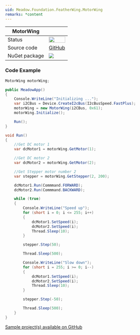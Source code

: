 ```yaml
---
uid: Meadow.Foundation.FeatherWing.MotorWing
remarks: *content
---
```


| MotorWing | |
|--------|--------|
| Status | <img src="https://img.shields.io/badge/Working-brightgreen" style="width: auto; height: -webkit-fill-available;" /> |
| Source code | [GitHub](https://github.com/WildernessLabs/Meadow.Foundation.FeatherWing/tree/main/Source/MotorWing) |
| NuGet package | <a href="https://www.nuget.org/packages/Meadow.Foundation.FeatherWing.MotorWing/" target="_blank"><img src="https://img.shields.io/nuget/v/Meadow.Foundation.FeatherWing.MotorWing.svg?label=Meadow.Foundation.FeatherWing.MotorWing" /></a> |

### Code Example

```csharp
MotorWing motorWing;

public MeadowApp()
{
    Console.WriteLine("Initializing ...");
    var i2CBus = Device.CreateI2cBus(I2cBusSpeed.FastPlus);
    motorWing = new MotorWing(i2CBus, 0x61);
    motorWing.Initialize();

    Run();
}

void Run()
{
    //Get DC motor 1
    var dcMotor1 = motorWing.GetMotor(1);

    //Get DC motor 2
    var dcMotor2 = motorWing.GetMotor(2);

    //Get Stepper motor number 2
    var stepper = motorWing.GetStepper(2, 200);

    dcMotor1.Run(Commmand.FORWARD);
    dcMotor2.Run(Commmand.BACKWARD);

    while (true)
    {
        Console.WriteLine("Speed up");
        for (short i = 0; i <= 255; i++)
        {
            dcMotor1.SetSpeed(i);
            dcMotor2.SetSpeed(i);
            Thread.Sleep(10);
        }

        stepper.Step(50);

        Thread.Sleep(500);

        Console.WriteLine("Slow down");
        for (short i = 255; i >= 0; i--)
        {
            dcMotor1.SetSpeed(i);
            dcMotor2.SetSpeed(i);
            Thread.Sleep(10);
        }

        stepper.Step(-50);

        Thread.Sleep(500);
    }
}

```

[Sample project(s) available on GitHub](https://github.com/WildernessLabs/Meadow.Foundation.FeatherWing/tree/main/Source/MotorWing)

